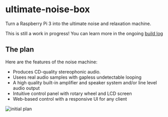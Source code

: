 # ultimate-noise-box
Turn a Raspberry Pi 3 into the ultimate noise and relaxation machine.

This is still a work in progress! You can learn more in the ongoing [build log](https://forums.balena.io/t/the-ultimate-diy-noise-machine/344407)

## The plan
Here are the features of the noise machine:
- Produces CD-quality stereophonic audio.
- Usees real audio samples with gapless undetectable looping
- A high quality built-in amplifier and speaker system and/or line level audio output
- Intuitive control panel with rotary wheel and LCD screen
- Web-based control with a responsive UI for any client

![initial plan](https://raw.githubusercontent.com/alanb128/ultimate-noise-box/main/initial_plan-50.jpeg)
